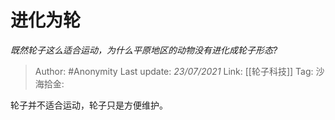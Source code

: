 # 进化为轮
*既然轮子这么适合运动，为什么平原地区的动物没有进化成轮子形态?*

> Author: #Anonymity
> Last update: *23/07/2021*
> Link: [[轮子科技]]
> Tag:
> 沙海拾金:

轮子并不适合运动，轮子只是方便维护。
